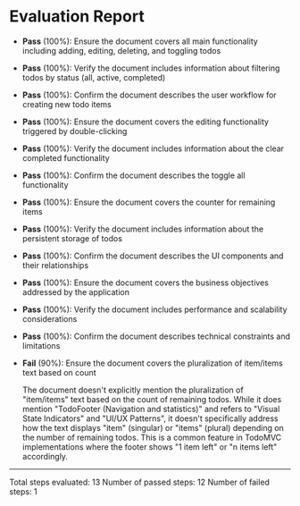 # Evaluation Report

- **Pass** (100%): Ensure the document covers all main functionality including adding, editing, deleting, and toggling todos
- **Pass** (100%): Verify the document includes information about filtering todos by status (all, active, completed)
- **Pass** (100%): Confirm the document describes the user workflow for creating new todo items
- **Pass** (100%): Ensure the document covers the editing functionality triggered by double-clicking
- **Pass** (100%): Verify the document includes information about the clear completed functionality
- **Pass** (100%): Confirm the document describes the toggle all functionality
- **Pass** (100%): Ensure the document covers the counter for remaining items
- **Pass** (100%): Verify the document includes information about the persistent storage of todos
- **Pass** (100%): Confirm the document describes the UI components and their relationships
- **Pass** (100%): Ensure the document covers the business objectives addressed by the application
- **Pass** (100%): Verify the document includes performance and scalability considerations
- **Pass** (100%): Confirm the document describes technical constraints and limitations
- **Fail** (90%): Ensure the document covers the pluralization of item/items text based on count

    The document doesn't explicitly mention the pluralization of "item/items" text based on the count of remaining todos. While it does mention "TodoFooter (Navigation and statistics)" and refers to "Visual State Indicators" and "UI/UX Patterns", it doesn't specifically address how the text displays "item" (singular) or "items" (plural) depending on the number of remaining todos. This is a common feature in TodoMVC implementations where the footer shows "1 item left" or "n items left" accordingly.

---

Total steps evaluated: 13
Number of passed steps: 12
Number of failed steps: 1